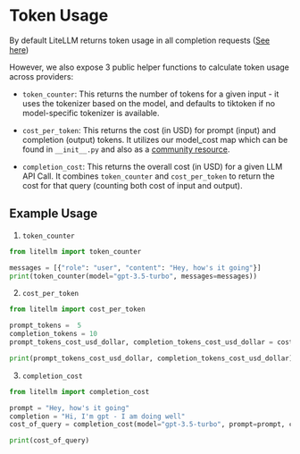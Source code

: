 # Token Usage
By default LiteLLM returns token usage in all completion requests ([See here](https://litellm.readthedocs.io/en/latest/output/))

However, we also expose 3 public helper functions to calculate token usage across providers:

- `token_counter`: This returns the number of tokens for a given input - it uses the tokenizer based on the model, and defaults to tiktoken if no model-specific tokenizer is available. 

- `cost_per_token`: This returns the cost (in USD) for prompt (input) and completion (output) tokens. It utilizes our model_cost map which can be found in `__init__.py` and also as a [community resource](https://github.com/BerriAI/litellm/blob/main/model_prices_and_context_window.json).

- `completion_cost`: This returns the overall cost (in USD) for a given LLM API Call. It combines `token_counter` and `cost_per_token` to return the cost for that query (counting both cost of input and output). 

## Example Usage 

1. `token_counter`

```python
from litellm import token_counter

messages = [{"role": "user", "content": "Hey, how's it going"}]
print(token_counter(model="gpt-3.5-turbo", messages=messages))
```

2. `cost_per_token`

```python
from litellm import cost_per_token

prompt_tokens =  5
completion_tokens = 10
prompt_tokens_cost_usd_dollar, completion_tokens_cost_usd_dollar = cost_per_token(model="gpt-3.5-turbo", prompt_tokens=prompt_tokens, completion_tokens=completion_tokens))

print(prompt_tokens_cost_usd_dollar, completion_tokens_cost_usd_dollar)
```

3. `completion_cost`

```python
from litellm import completion_cost

prompt = "Hey, how's it going"
completion = "Hi, I'm gpt - I am doing well"
cost_of_query = completion_cost(model="gpt-3.5-turbo", prompt=prompt, completion=completion))

print(cost_of_query)
```
